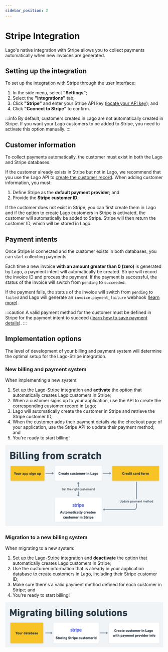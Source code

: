 ```yaml
---
sidebar_position: 2
---
```


# Stripe Integration
Lago's native integration with Stripe allows you to collect payments automatically when new invoices are generated.

## Setting up the integration
To set up the integration with Stripe through the user interface:
1. In the side menu, select **"Settings"**;
2. Select the **"Integrations"** tab;
3. Click **"Stripe"** and enter your Stripe API key ([locate your API key](https://support.stripe.com/questions/locate-api-keys-in-the-dashboard)); and
4. Click **"Connect to Stripe"** to confirm.

:::info
By default, customers created in Lago are not automatically created in Stripe. If you want your Lago customers to be added to Stripe, you need to activate this option manually.
:::

## Customer information
To collect payments automatically, the customer must exist in both the Lago and Stripe databases.

If the customer already exists in Stripe but not in Lago, we recommend that you use the Lago API to [create the customer record](../../api/customers/create-update-customer). When adding customer information, you must:
1. Define Stripe as the **default payment provider**; and
2. Provide the **Stripe customer ID**.

If the customer does not exist in Stripe, you can first create them in Lago and if the option to create Lago customers in Stripe is activated, the customer will automatically be added to Stripe. Stripe will then return the customer ID, which will be stored in Lago.

## Payment intents
Once Stripe is connected and the customer exists in both databases, you can start collecting payments.

Each time a new invoice **with an amount greater than 0 (zero)** is generated by Lago, a payment intent will automatically be created. Stripe will record the invoice ID and process the payment. If the payment is successful, the status of the invoice will switch from `pending` to `succeeded`.

If the payment fails, the status of the invoice will switch from `pending` to `failed` and Lago will generate an `invoice.payment_failure` webhook ([learn more](../../api/webhooks/messages)).

:::caution
A valid payment method for the customer must be defined in Stripe for the payment intent to succeed ([learn how to save payment details](https://stripe.com/docs/payments/save-and-reuse)).
:::

## Implementation options
The level of development of your billing and payment system will determine the optimal setup for the Lago-Stripe integration.

### New billing and payment system
When implementing a new system:
1. Set up the Lago-Stripe integration and **activate** the option that automatically creates Lago customers in Stripe;
2. When a customer signs up to your application, use the API to create the corresponding customer record in Lago;
3. Lago will automatically create the customer in Stripe and retrieve the Stripe customer ID;
4. When the customer adds their payment details via the checkout page of your application, use the Stripe API to update their payment method; and
5. You're ready to start billing!

![Illustration of the setup when billing from scratch](../../../static/img/from-scratch.png)

### Migration to a new billing system
When migrating to a new system:
1. Set up the Lago-Stripe integration and **deactivate** the option that automatically creates Lago customers in Stripe;
2. Use the customer information that is already in your application database to create customers in Lago, including their Stripe customer ID;
3. Make sure there's a valid payment method defined for each customer in Stripe; and
4. You're ready to start billing!

![Illustration of the setup when migrating to a new billing system](../../../static/img/migration.png)